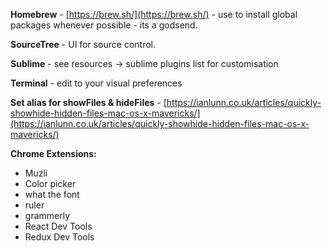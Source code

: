 **Homebrew** - [https://brew.sh/](https://brew.sh/) - use to install global packages whenever possible - its a godsend.

**SourceTree** - UI for source control.

**Sublime** - see resources -&gt; sublime plugins list for customisation

**Terminal** - edit to your visual preferences

**Set alias for showFiles & hideFiles** - [https://ianlunn.co.uk/articles/quickly-showhide-hidden-files-mac-os-x-mavericks/](https://ianlunn.co.uk/articles/quickly-showhide-hidden-files-mac-os-x-mavericks/)

**Chrome Extensions:**

* Muzli
* Color picker
* what the font
* ruler
* grammerly
* React Dev Tools
* Redux Dev Tools



